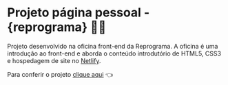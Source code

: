 # Projeto página pessoal - {reprograma} :woman_technologist:
Projeto desenvolvido na oficina front-end da Reprograma. A oficina é uma introdução ao front-end e aborda o conteúdo introdutório de HTML5, CSS3 e hospedagem de site no [Netlify](https://www.netlify.com/).

Para conferir o projeto [clique aqui](https://workshop2on17-marianappequeno.netlify.app/) :point_left: 
